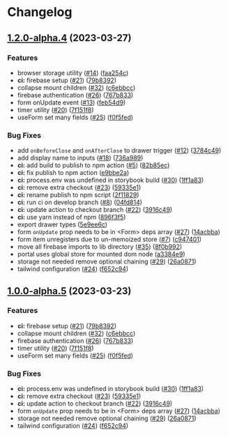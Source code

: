 # Changelog

## [1.2.0-alpha.4](https://github.com/chrisryanouellette/omlette-design-system/compare/v1.1.0-alpha.4...v1.2.0-alpha.4) (2023-03-27)


### Features

* browser storage utility ([#14](https://github.com/chrisryanouellette/omlette-design-system/issues/14)) ([faa254c](https://github.com/chrisryanouellette/omlette-design-system/commit/faa254ce0dd96d7dcbfe039cdc0703bfa81d306e))
* **ci:** firebase setup ([#21](https://github.com/chrisryanouellette/omlette-design-system/issues/21)) ([79b8392](https://github.com/chrisryanouellette/omlette-design-system/commit/79b83923c0382a7da559efd1240b2c4f89ff99ad))
* collapse mount children ([#32](https://github.com/chrisryanouellette/omlette-design-system/issues/32)) ([c6ebbcc](https://github.com/chrisryanouellette/omlette-design-system/commit/c6ebbcc21f14ee583548f9124e99f3a893397c3a))
* firebase authentication ([#26](https://github.com/chrisryanouellette/omlette-design-system/issues/26)) ([767b833](https://github.com/chrisryanouellette/omlette-design-system/commit/767b833d0349f992fd31f4b4cd40b10daebdbda8))
* form onUpdate event ([#13](https://github.com/chrisryanouellette/omlette-design-system/issues/13)) ([feb54d9](https://github.com/chrisryanouellette/omlette-design-system/commit/feb54d9d990767c01dd33cefd1575d7fbed847c6))
* timer utility ([#20](https://github.com/chrisryanouellette/omlette-design-system/issues/20)) ([7f151f8](https://github.com/chrisryanouellette/omlette-design-system/commit/7f151f89af01fa5ba9efd7774fb8454e54002d08))
* useForm set many fields ([#25](https://github.com/chrisryanouellette/omlette-design-system/issues/25)) ([f0f5fed](https://github.com/chrisryanouellette/omlette-design-system/commit/f0f5fed73aa66a7e275b8cf2e34fee99117e493f))


### Bug Fixes

* add `onBeforeClose` and `onAfterClose` to drawer trigger ([#12](https://github.com/chrisryanouellette/omlette-design-system/issues/12)) ([3784c49](https://github.com/chrisryanouellette/omlette-design-system/commit/3784c496daa1d576e4cc5b3ed33c8a2cb53c8299))
* add display name to inputs ([#18](https://github.com/chrisryanouellette/omlette-design-system/issues/18)) ([736a989](https://github.com/chrisryanouellette/omlette-design-system/commit/736a9897d9f86e75e8f8b59592921be71cfd6755))
* **ci:** add build to publish to npm action ([#5](https://github.com/chrisryanouellette/omlette-design-system/issues/5)) ([82b85ec](https://github.com/chrisryanouellette/omlette-design-system/commit/82b85ecb46f8e758dca2ef1c2181e441e9fc0ff2))
* **ci:** fix publish to npm action ([e9bbe2a](https://github.com/chrisryanouellette/omlette-design-system/commit/e9bbe2a12cf3611419567444ff1dc4e1b68ffe74))
* **ci:** process.env was undefined in storybook build ([#30](https://github.com/chrisryanouellette/omlette-design-system/issues/30)) ([1ff1a83](https://github.com/chrisryanouellette/omlette-design-system/commit/1ff1a8341914219b60d5aee0d80fe22371d0dc13))
* **ci:** remove extra checkout ([#23](https://github.com/chrisryanouellette/omlette-design-system/issues/23)) ([59335e1](https://github.com/chrisryanouellette/omlette-design-system/commit/59335e19791235cd677a4bd500f921d5b8a52354))
* **ci:** rename publish to npm script ([2f11829](https://github.com/chrisryanouellette/omlette-design-system/commit/2f11829988ae86945a7c606ec9818adf2be088d3))
* **ci:** run ci on develop branch ([#8](https://github.com/chrisryanouellette/omlette-design-system/issues/8)) ([04fd814](https://github.com/chrisryanouellette/omlette-design-system/commit/04fd8148cfe3fc9835846747a9ab3060328b6dac))
* **ci:** update action to checkout branch ([#22](https://github.com/chrisryanouellette/omlette-design-system/issues/22)) ([3916c49](https://github.com/chrisryanouellette/omlette-design-system/commit/3916c493f6d0e62f188df7c063cc9ef147913125))
* **ci:** use yarn instead of npm ([896f3f5](https://github.com/chrisryanouellette/omlette-design-system/commit/896f3f53915d567565706dc0054403f79d6d3db9))
* export drawer types ([5e9ee6c](https://github.com/chrisryanouellette/omlette-design-system/commit/5e9ee6c139c3d94cfb1cc9db5e478b0c241f54e8))
* form `onUpdate` prop needs to be in &lt;Form&gt; deps array ([#27](https://github.com/chrisryanouellette/omlette-design-system/issues/27)) ([14acbba](https://github.com/chrisryanouellette/omlette-design-system/commit/14acbbaff881a7b02fe6c45a551249a4264e5734))
* form item unregisters due to un-memoized store ([#7](https://github.com/chrisryanouellette/omlette-design-system/issues/7)) ([c947401](https://github.com/chrisryanouellette/omlette-design-system/commit/c947401102bba4165b4cbb2f8b6e991c73170917))
* move all firebase imports to lib directory ([#35](https://github.com/chrisryanouellette/omlette-design-system/issues/35)) ([8f0b992](https://github.com/chrisryanouellette/omlette-design-system/commit/8f0b99258a1025b7aef84b9092f87a32c3d40c38))
* portal uses global store for mounted dom node ([a3384e9](https://github.com/chrisryanouellette/omlette-design-system/commit/a3384e9a088e0fc8612f92ac5233eac7ceb000b1))
* storage not needed remove optional chaining ([#29](https://github.com/chrisryanouellette/omlette-design-system/issues/29)) ([26a0871](https://github.com/chrisryanouellette/omlette-design-system/commit/26a0871b9cb60bf012dd666d4c53990d2d033b03))
* tailwind configuration ([#24](https://github.com/chrisryanouellette/omlette-design-system/issues/24)) ([f652c94](https://github.com/chrisryanouellette/omlette-design-system/commit/f652c949c5c7115f401a86ee8c23374ac9a19f40))

## [1.0.0-alpha.5](https://github.com/chrisryanouellette/omlette-design-system/compare/1.0.0-alpha.4...v1.0.0-alpha.5) (2023-03-23)


### Features

* **ci:** firebase setup ([#21](https://github.com/chrisryanouellette/omlette-design-system/issues/21)) ([79b8392](https://github.com/chrisryanouellette/omlette-design-system/commit/79b83923c0382a7da559efd1240b2c4f89ff99ad))
* collapse mount children ([#32](https://github.com/chrisryanouellette/omlette-design-system/issues/32)) ([c6ebbcc](https://github.com/chrisryanouellette/omlette-design-system/commit/c6ebbcc21f14ee583548f9124e99f3a893397c3a))
* firebase authentication ([#26](https://github.com/chrisryanouellette/omlette-design-system/issues/26)) ([767b833](https://github.com/chrisryanouellette/omlette-design-system/commit/767b833d0349f992fd31f4b4cd40b10daebdbda8))
* timer utility ([#20](https://github.com/chrisryanouellette/omlette-design-system/issues/20)) ([7f151f8](https://github.com/chrisryanouellette/omlette-design-system/commit/7f151f89af01fa5ba9efd7774fb8454e54002d08))
* useForm set many fields ([#25](https://github.com/chrisryanouellette/omlette-design-system/issues/25)) ([f0f5fed](https://github.com/chrisryanouellette/omlette-design-system/commit/f0f5fed73aa66a7e275b8cf2e34fee99117e493f))


### Bug Fixes

* **ci:** process.env was undefined in storybook build ([#30](https://github.com/chrisryanouellette/omlette-design-system/issues/30)) ([1ff1a83](https://github.com/chrisryanouellette/omlette-design-system/commit/1ff1a8341914219b60d5aee0d80fe22371d0dc13))
* **ci:** remove extra checkout ([#23](https://github.com/chrisryanouellette/omlette-design-system/issues/23)) ([59335e1](https://github.com/chrisryanouellette/omlette-design-system/commit/59335e19791235cd677a4bd500f921d5b8a52354))
* **ci:** update action to checkout branch ([#22](https://github.com/chrisryanouellette/omlette-design-system/issues/22)) ([3916c49](https://github.com/chrisryanouellette/omlette-design-system/commit/3916c493f6d0e62f188df7c063cc9ef147913125))
* form `onUpdate` prop needs to be in &lt;Form&gt; deps array ([#27](https://github.com/chrisryanouellette/omlette-design-system/issues/27)) ([14acbba](https://github.com/chrisryanouellette/omlette-design-system/commit/14acbbaff881a7b02fe6c45a551249a4264e5734))
* storage not needed remove optional chaining ([#29](https://github.com/chrisryanouellette/omlette-design-system/issues/29)) ([26a0871](https://github.com/chrisryanouellette/omlette-design-system/commit/26a0871b9cb60bf012dd666d4c53990d2d033b03))
* tailwind configuration ([#24](https://github.com/chrisryanouellette/omlette-design-system/issues/24)) ([f652c94](https://github.com/chrisryanouellette/omlette-design-system/commit/f652c949c5c7115f401a86ee8c23374ac9a19f40))
